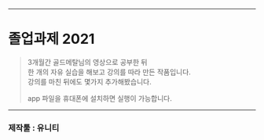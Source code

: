 -------------
# 졸업과제 2021
> 3개월간 골드메탈님의 영상으로 공부한 뒤  
> 한 개의 자유 실습을 해보고 강의를 따라 만든 작품입니다.  
> 강의를 마친 뒤에도 몇가지 추가해봤습니다.
>
> app 파일을 휴대폰에 설치하면 실행이 가능합니다.
------------
### 제작툴 : 유니티
